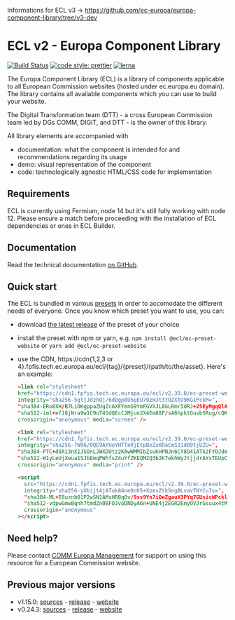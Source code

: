 Informations for ECL v3 -> https://github.com/ec-europa/europa-component-library/tree/v3-dev

# ECL v2 - Europa Component Library

[![Build Status](https://drone.fpfis.eu/api/badges/ec-europa/europa-component-library/status.svg)](https://drone.fpfis.eu/ec-europa/europa-component-library)
[![code style: prettier](https://img.shields.io/badge/code_style-prettier-ff69b4.svg?style=flat-square)](https://github.com/prettier/prettier)
[![lerna](https://img.shields.io/badge/maintained%20with-lerna-cc00ff.svg)](https://lernajs.io/)

The Europa Component Library (ECL) is a library of components applicable to all European Commission websites (hosted under ec.europa.eu domain). The library contains all available components which you can use to build your website.

The Digital Transformation team (DTT) - a cross European Commission team led by DGs COMM, DIGIT, and DTT - is the owner of this library.

All library elements are accompanied with

- documentation: what the component is intended for and recommendations regarding its usage
- demo: visual representation of the component
- code: technologically agnostic HTML/CSS code for implementation

## Requirements

ECL is currently using Fermium, node 14 but it's still fully working with node 12. Please ensure a match before proceeding with the installation of ECL dependencies or ones in ECL Builder.

## Documentation

Read the technical documentation [on GitHub](docs/README.md).

## Quick start

The ECL is bundled in various [presets](docs/06-presets.md) in order to accomodate the different needs of everyone. Once you know which preset you want to use, you can:

- download [the latest release](https://github.com/ec-europa/europa-component-library/releases/latest) of the preset of your choice
- install the preset with npm or yarn, e.g. `npm install @ecl/ec-preset-website` or `yarn add @ecl/ec-preset-website`
- use the CDN, https://cdn{1,2,3 or 4}.fpfis.tech.ec.europa.eu/ecl/{tag}/{preset}/{path/to/the/asset}. Here's an example:

  ```html
  <link rel="stylesheet"
  href="https://cdn1.fpfis.tech.ec.europa.eu/ecl/v2.39.0/ec-preset-website/styles/ecl-ec-preset-website.css"
  integrity="sha256-5gtjJdzhQj/6dDgp8U5pEU79zmJt3tOZXtU9KGiPckM=",
  "sha384-ERo8XH/B7LiOKgppaZUgZcAXFYmnG9YmFGVXJL8GLRmrIdRJ+25EyMgqQlAHX7tk",
  "sha512-iml+ef18jNra9w1C9uT45dQEcC2Mjun2X4Em88F/sA6hpktGuvb5Rug/cQK/uQFACW3gxo4dZMOgFjov7i44qA=="
  crossorigin="anonymous" media="screen" />
  ```

  ```html
  <link rel="stylesheet"
  href="https://cdn1.fpfis.tech.ec.europa.eu/ecl/v2.39.0/ec-preset-website/styles/ecl-ec-preset-website-print.css"
  integrity="sha256-7W96/0QE9AYUoYHTTeRjEtpBeZxKRaCmS31d09tjUZU=",
  "sha384-PTC+d8Xi3nX1JSOnLJWXDUtz2KAwWMMIbZsuKHPNJn6CY8O41ATk2FYOJde+sU7q",
  "sha512-W1yLeUjXwua1SJbEmqPWhfsZ4uYfZKEQM2Q3b2K7ekhWyJtjjdrAYxTEUpCYE3zw2VE52RutTQeOtX7c+IwIVA=="
  crossorigin="anonymous" media="print" />
  ```

  ```html
  <script
    src="https://cdn1.fpfis.tech.ec.europa.eu/ecl/v2.39.0/ec-preset-website/scripts/ecl-ec-preset-website.js"
    integrity="sha256-yUbijtAjATuk84ne0cK5+XpesZtkSngBLvavTNYCu7s=",
    "sha384-ML+E8uznb01P2wSN1AMxHR8q0v/9ss9Yn7iOeZgauX3PYq7GUsicWPcklXXMI+jn",
    "sha512-vdpwGmw8qnh7tmdZn0BFOJvoDNDyA6n+UNE4j2EGR2EmyOVJrGsuux4tMF0xWUiv4bdpbdSBuq5Mz+a+t8D7Kg=="
    crossorigin="anonymous"
  ></script>
  ```

## Need help?

Please contact [COMM Europa Management](mailto:Europamanagement@ec.europa.eu) for support on using this resource for a European Commission website.

## Previous major versions

- v1.15.0: [sources](https://github.com/ec-europa/europa-component-library/tree/v1) - [release](https://github.com/ec-europa/europa-component-library/releases/tag/v1.15.0) - [website](https://ec.europa.eu/component-library/v1.15.0/)
- v0.24.3: [sources](https://github.com/ec-europa/europa-component-library/tree/v0) - [release](https://github.com/ec-europa/europa-component-library/releases/tag/v0.24.3) - [website](https://ec.europa.eu/component-library/v0.24.3/)
